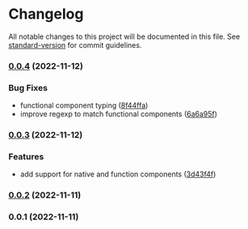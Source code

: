 # Changelog

All notable changes to this project will be documented in this file. See [standard-version](https://github.com/conventional-changelog/standard-version) for commit guidelines.

### [0.0.4](https://github.com/Idered/tailwindcss-radix-ui/compare/v0.0.3...v0.0.4) (2022-11-12)


### Bug Fixes

* functional component typing ([8f44ffa](https://github.com/Idered/tailwindcss-radix-ui/commit/8f44ffab9df6ac812979f6eff05f961e196f0b1e))
* improve regexp to match functional components ([6a6a95f](https://github.com/Idered/tailwindcss-radix-ui/commit/6a6a95f41718f3137231df61bfbd14ff46c86319))

### [0.0.3](https://github.com/Idered/tailwindcss-radix-ui/compare/v0.0.2...v0.0.3) (2022-11-12)


### Features

* add support for native and function components ([3d43f4f](https://github.com/Idered/tailwindcss-radix-ui/commit/3d43f4f168d1fbf37a36dd26cc9af9656c04fc49))

### [0.0.2](https://github.com/Idered/tailwindcss-radix-ui/compare/v0.0.1...v0.0.2) (2022-11-11)

### 0.0.1 (2022-11-11)
